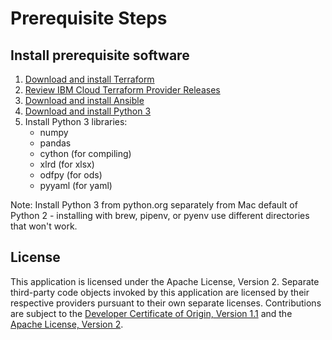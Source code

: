 # Prerequisite Steps

## Install prerequisite software

1. [Download and install Terraform](https://www.terraform.io/downloads.html)
2. [Review IBM Cloud Terraform Provider Releases](https://github.com/IBM-Cloud/terraform-provider-ibm/releases)
3. [Download and install Ansible](https://docs.ansible.com/ansible/latest/index.html)
4. [Download and install Python 3](https://www.python.org/downloads/)
5. Install Python 3 libraries:
    - numpy
    - pandas
    - cython (for compiling)
    - xlrd (for xlsx)
    - odfpy (for ods)
    - pyyaml (for yaml)

Note: Install Python 3 from python.org separately from Mac default of Python 2 - installing with brew, pipenv, or pyenv use different directories that won't work.

## License

This application is licensed under the Apache License, Version 2.  Separate third-party code objects invoked by this application are licensed by their respective providers pursuant to their own separate licenses.  Contributions are subject to the [Developer Certificate of Origin, Version 1.1](https://developercertificate.org/) and the [Apache License, Version 2](https://www.apache.org/licenses/LICENSE-2.0.txt).
